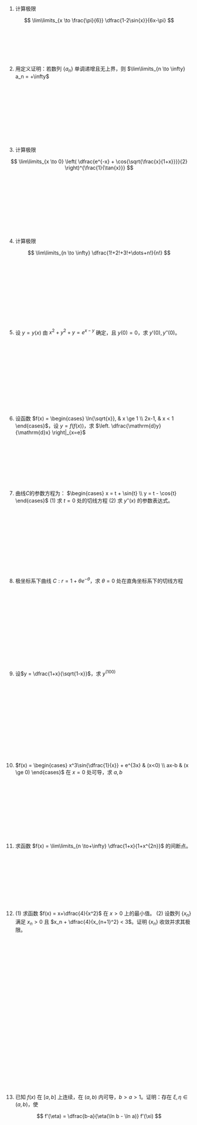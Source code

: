 1. 计算极限

$$ \lim\limits_{x \to \frac{\pi}{6}} \dfrac{1-2\sin{x}}{6x-\pi} $$

<br><br><br><br><br>


2. 用定义证明：若数列 $\{a_n\}$ 单调递增且无上界，则 $\lim\limits_{n \to \infty} a_n = +\infty$

<br><br><br><br><br><br><br><br><br>

3. 计算极限
    
$$ \lim\limits_{x \to 0} \left( \dfrac{e^{-x} + \cos{\sqrt{\frac{x}{1+x}}}}{2} \right)^{\frac{1}{\tan{x}}} $$


<br><br><br><br><br><br><br><br><br>


4. 计算极限

$$ \lim\limits_{n \to \infty} \dfrac{1!+2!+3!+\dots+n!}{n!} $$

<br><br><br><br><br><br><br><br><br><br>

5. 设 $y=y(x)$ 由 $x^2+y^2+y=e^{x-y}$ 确定，且 $y(0)=0$，求 $y'(0), y''(0)$。


<br><br><br><br><br><br><br><br><br><br><br>


6. 设函数 $f(x) = \begin{cases} \ln{\sqrt{x}}, & x \ge 1 \\ 2x-1, & x < 1 \end{cases}$，设 $y=f(f(x))$，求 $\left. \dfrac{\mathrm{d}y}{\mathrm{d}x} \right|_{x=e}$

<br><br><br><br><br><br><br>


7. 曲线$C$的参数方程为： $\begin{cases} x = t + \sin{t} \\ y = t - \cos{t} \end{cases}$ (1) 求 $t=0$ 处的切线方程 (2) 求 $y''(x)$ 的参数表达式。

<br><br><br><br><br><br><br><br><br><br>

8. 极坐标系下曲线 $C:r = 1+\theta e^{-\theta}$，求 $\theta=0$ 处在直角坐标系下的切线方程

<br><br><br><br><br><br><br><br><br><br><br><br>


9. 设$y = \dfrac{1+x}{\sqrt{1-x}}$，求 $y^{(100)}$

<br><br><br><br><br><br><br><br><br><br><br><br>

10.  $f(x) = \begin{cases} x^3\sin{\dfrac{1}{x}} + e^{3x} & (x<0) \\ ax-b & (x \ge 0) \end{cases}$ 在 $x=0$ 处可导，求 $a,b$


<br><br><br><br><br><br><br><br><br>


11.  求函数 $f(x) = \lim\limits_{n \to+\infty} \dfrac{1+x}{1+x^{2n}}$ 的间断点。

<br><br><br><br><br><br><br><br>

12.  (1) 求函数 $f(x) = x+\dfrac{4}{x^2}$ 在 $x>0$ 上的最小值。
(2) 设数列 $\{x_n\}$ 满足 $x_n>0$ 且 $x_n + \dfrac{4}{x_{n+1}^2} < 3$。证明 $\{x_n\}$ 收敛并求其极限。

<br><br><br><br><br><br><br><br><br><br><br><br><br><br><br><br><br><br><br><br><br><br><br><br>

13.   已知 $f(x)$ 在 $[a,b]$ 上连续，在 $(a,b)$ 内可导，$b>a>1$。证明：存在 $\xi, \eta \in (a,b)$，使

$$ f'(\eta) = \dfrac{b-a}{\eta(\ln b - \ln a)} f'(\xi) $$

<br><br><br><br><br><br><br><br><br><br><br><br><br><br><br><br><br><br><br><br>
